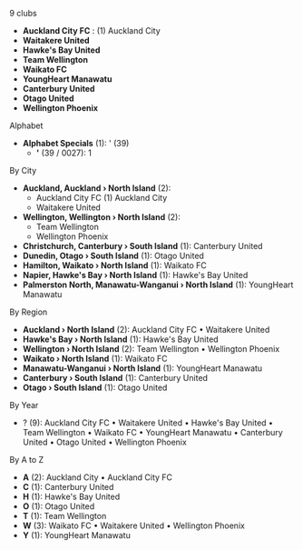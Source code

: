 9 clubs

- **Auckland City FC** : (1) Auckland City
- **Waitakere United**
- **Hawke's Bay United**
- **Team Wellington**
- **Waikato FC**
- **YoungHeart Manawatu**
- **Canterbury United**
- **Otago United**
- **Wellington Phoenix**




Alphabet

- **Alphabet Specials** (1):  ' (39)
  - **'** (39 / 0027): 1




By City

- **Auckland, Auckland › North Island** (2): 
  - Auckland City FC  (1) Auckland City
  - Waitakere United 
- **Wellington, Wellington › North Island** (2): 
  - Team Wellington 
  - Wellington Phoenix 
- **Christchurch, Canterbury › South Island** (1): Canterbury United 
- **Dunedin, Otago › South Island** (1): Otago United 
- **Hamilton, Waikato › North Island** (1): Waikato FC 
- **Napier, Hawke's Bay › North Island** (1): Hawke's Bay United 
- **Palmerston North, Manawatu-Wanganui › North Island** (1): YoungHeart Manawatu 




By Region

- **Auckland › North Island** (2):   Auckland City FC • Waitakere United
- **Hawke's Bay › North Island** (1):   Hawke's Bay United
- **Wellington › North Island** (2):   Team Wellington • Wellington Phoenix
- **Waikato › North Island** (1):   Waikato FC
- **Manawatu-Wanganui › North Island** (1):   YoungHeart Manawatu
- **Canterbury › South Island** (1):   Canterbury United
- **Otago › South Island** (1):   Otago United




By Year

- ? (9):   Auckland City FC • Waitakere United • Hawke's Bay United • Team Wellington • Waikato FC • YoungHeart Manawatu • Canterbury United • Otago United • Wellington Phoenix






By A to Z

- **A** (2): Auckland City • Auckland City FC
- **C** (1): Canterbury United
- **H** (1): Hawke's Bay United
- **O** (1): Otago United
- **T** (1): Team Wellington
- **W** (3): Waikato FC • Waitakere United • Wellington Phoenix
- **Y** (1): YoungHeart Manawatu




